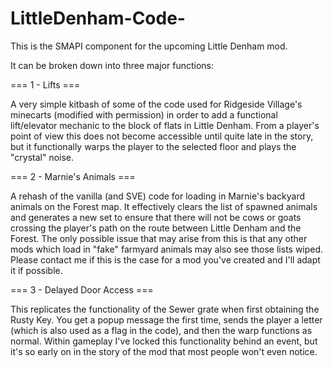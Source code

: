 # LittleDenham-Code-
This is the SMAPI component for the upcoming Little Denham mod.

It can be broken down into three major functions:

=== 1 - Lifts ===

A very simple kitbash of some of the code used for Ridgeside Village's minecarts (modified with permission) in order to add a functional lift/elevator mechanic to the block of flats in Little Denham. From a player's point of view this does not become accessible until quite late in the story, but it functionally warps the player to the selected floor and plays the "crystal" noise.

=== 2 - Marnie's Animals ===

A rehash of the vanilla (and SVE) code for loading in Marnie's backyard animals on the Forest map. It effectively clears the list of spawned animals and generates a new set to ensure that there will not be cows or goats crossing the player's path on the route between Little Denham and the Forest. The only possible issue that may arise from this is that any other mods which load in "fake" farmyard animals may also see those lists wiped. Please contact me if this is the case for a mod you've created and I'll adapt it if possible.

=== 3 - Delayed Door Access ===

This replicates the functionality of the Sewer grate when first obtaining the Rusty Key. You get a popup message the first time, sends the player a letter (which is also used as a flag in the code), and then the warp functions as normal. Within gameplay I've locked this functionality behind an event, but it's so early on in the story of the mod that most people won't even notice.
